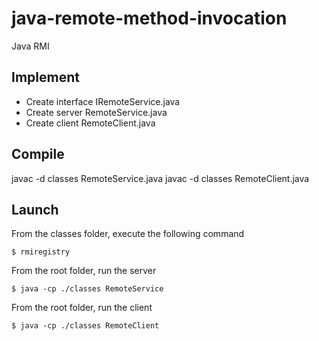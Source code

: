 # java-remote-method-invocation

Java RMI

## Implement

- Create interface IRemoteService.java
- Create server RemoteService.java
- Create client RemoteClient.java

## Compile

javac -d classes RemoteService.java
javac -d classes RemoteClient.java

## Launch

From the classes folder, execute the following command

    $ rmiregistry

From the root folder, run the server

    $ java -cp ./classes RemoteService

From the root folder, run the client

    $ java -cp ./classes RemoteClient
